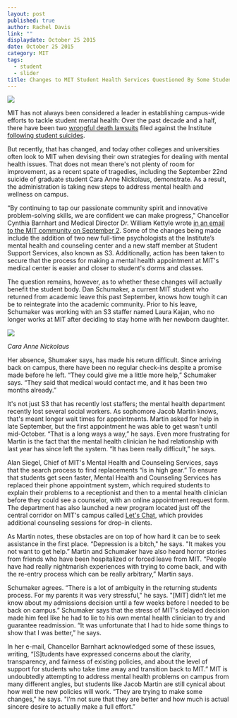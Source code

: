 ```yaml
---
layout: post
published: true
author: Rachel Davis
link: ""
displaydate: October 25 2015
date: October 25 2015
category: MIT
tags: 
  - student
  - slider
title: Changes to MIT Student Health Services Questioned By Some Students
---
```




![](http://tech.mit.edu/V128/N26/graphics/health-mentalhealth.jpg)

MIT has not always been considered a leader in establishing campus-wide efforts to tackle student mental health: Over the past decade and a half, there have been two [wrongful death lawsuits](http://tech.mit.edu/V125/N30/shin71405.html) filed against the Institute [following student suicides](http://tech.mit.edu/V135/N1/lawsuit.html).

But recently, that has changed, and today other colleges and universities often look to MIT when devising their own strategies for dealing with mental health issues. That does not mean there's not plenty of room for improvement, as a recent spate of tragedies, including the September 22nd suicide of graduate student Cara Anne Nickolaus, demonstrate. As a result, the administration is taking new steps to address mental health and wellness on campus. 

“By continuing to tap our passionate community spirit and innovative problem-solving skills, we are confident we can make progress," Chancellor Cynthia Barnhart and  Medical Director Dr. William Kettyle wrote [in an email to the MIT community on September 2](http://news.mit.edu/2015/mind-hand-heart-0902). Some of the changes being made include the addition of two new full-time psychologists at the Institute’s mental health and counseling center and a new staff member at Student Support Services, also known as S3. Additionally, action has been taken to secure that the process for making a mental health appointment at MIT's medical center is easier and closer to student's dorms and classes.

The question remains, however, as to whether these changes will actually benefit the student body. Dan Schumaker, a current MIT student who returned from academic leave this past September, knows how tough it can be to reintegrate into the academic community. Prior to his leave, Schumaker was working with an S3 staffer named Laura Kajan, who no longer works at MIT after deciding to stay home with her newborn daughter.

![](http://tech.mit.edu/V135/N23/graphics/thumb-lg-nickolaus.jpg)

_Cara Anne Nickolaus_

Her absence, Shumaker says, has made his return difficult. Since arriving back on campus, there have been no regular check-ins despite a promise made before he left. “They could give me a little more help,” Schumaker says. “They said that medical would contact me, and it has been two months already.”

It's not just S3 that has recently lost staffers; the mental health department recently lost several social workers. As sophomore Jacob Martin knows, that's meant longer wait times for appointments. Martin asked for help in late September, but the first appointment he was able to get wasn't until mid-October. “That is a long ways a way,” he says. Even more frustrating for Martin is the fact that the mental health clinician he had relationship with last year has since left the system. “It has been really difficult,” he says.

Alan Siegel, Chief of MIT's Mental Health and Counseling Services, says that the search process to find replacements “is in high gear.” To ensure that students get seen faster, Mental Health and Counseling Services has replaced their phone appointment system, which  required students to explain their problems to a receptionist and then to a mental health clinician before they could see a counselor, with an online appointment request form. The department has also launched a new program located just off the central corridor on MIT's campus called [Let's Chat](https://medical.mit.edu/faqs/lets-chat), which provides additional counseling sessions for drop-in clients. 

As Martin notes, these obstacles are on top of how hard it can be to seek assistance in the first place. “Depression is a bitch," he says. "It makes you not want to get help.” Martin and Schumaker have also heard horror stories from friends who have been hospitalized or forced leave from MIT. “People have had really nightmarish experiences with trying to come back, and with the re-entry process which can be really arbitrary,” Martin says.

Schumaker agrees. “There is a lot of ambiguity in the returning students process. For my parents it was very stressful," he says. "[MIT] didn’t let me know about my admissions decision until a few weeks before I needed to be back on campus.” Schumaker says that the stress of MIT's delayed decision made him feel like he had to lie to his own mental health clinician to try and guarantee readmission. “It was unfortunate that I had to hide some things to show that I was better,” he says.

In her e-mail, Chancellor Barnhart acknowledged some of these issues, writing, “[S]tudents have expressed concerns about the clarity, transparency, and fairness of existing policies, and about the level of support for students who take time away and transition back to MIT.” MIT is undoubtedly attempting to address mental health problems on campus from many different angles, but students like Jacob Martin are still cynical about how well the new policies will work. “They are trying to make some changes," he says. "I’m not sure that they are better and how much is actual sincere desire to actually make a full effort.”
